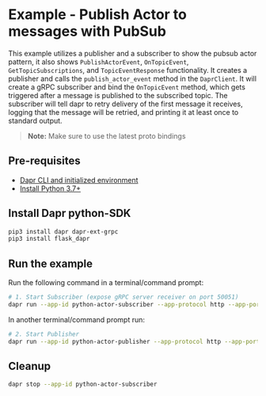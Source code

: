 # Example - Publish Actor to messages with PubSub

This example utilizes a publisher and a subscriber to show the pubsub actor pattern, it also shows `PublishActorEvent`, `OnTopicEvent`, `GetTopicSubscriptions`, and `TopicEventResponse` functionality.
It creates a publisher and calls the `publish_actor_event` method in the `DaprClient`.
It will create a gRPC subscriber and bind the `OnTopicEvent` method, which gets triggered after a message is published to the subscribed topic.
The subscriber will tell dapr to retry delivery of the first message it receives, logging that the message will be retried, and printing it at least once to standard output.

> **Note:** Make sure to use the latest proto bindings

## Pre-requisites

- [Dapr CLI and initialized environment](https://docs.dapr.io/getting-started)
- [Install Python 3.7+](https://www.python.org/downloads/)

## Install Dapr python-SDK

<!-- Our CI/CD pipeline automatically installs the correct version, so we can skip this step in the automation -->

```bash
pip3 install dapr dapr-ext-grpc
pip3 install flask_dapr
```

## Run the example

Run the following command in a terminal/command prompt:

<!-- STEP
name: Run subscriber
expected_stdout_lines:
  - '== APP == Dapr pub/sub is subscribed to: [{"pubsubname": "pubsub", "topic": "mytopic", "route": "endpoint"}]'
  - '== APP == Subscriber received ActorID: Actor0'
  - '== APP == Subscriber received ActorType: fakeActorType'
  - '== APP == Subscriber received Message: Hello message'
  - '== APP == Subscriber received ActorID: Actor1'
  - '== APP == Subscriber received ActorType: fakeActorType'
  - '== APP == Subscriber received Message: Hello message'
  - '== APP == Subscriber received ActorID: Actor2'
  - '== APP == Subscriber received ActorType: fakeActorType'
  - '== APP == Subscriber received Message: Hello message'
output_match_mode: substring
background: true
sleep: 3 
-->

```bash
# 1. Start Subscriber (expose gRPC server receiver on port 50051)
dapr run --app-id python-actor-subscriber --app-protocol http --app-port 5000 -- python3 actor_subscriber.py
```

<!-- END_STEP -->

In another terminal/command prompt run:

<!-- STEP
name: Run publisher
expected_stdout_lines:
  - "== APP == {'message': 'Hello message'}"
  - "== APP == {'message': 'Hello message'}"
  - "== APP == {'message': 'Hello message'}"
background: true
sleep: 6
-->

```bash
# 2. Start Publisher
dapr run --app-id python-actor-publisher --app-protocol http --app-port 3500 -- python3 actor_publisher.py
```

<!-- END_STEP -->

## Cleanup

<!-- STEP
expected_stdout_lines: 
  - '✅  app stopped successfully: python-actor-subscriber'
expected_stderr_lines:
name: Shutdown dapr
-->

```bash
dapr stop --app-id python-actor-subscriber
```

<!-- END_STEP -->
